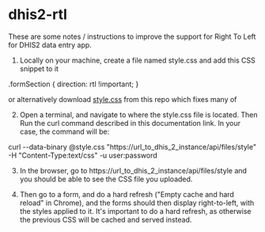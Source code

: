 # dhis2-rtl

These are some notes / instructions to improve the support for Right To Left for DHIS2 data entry app.

1. Locally on your machine, create a file named style.css and add this CSS snippet to it

.formSection {
  direction: rtl !important;
}

or alternatively download [style.css](./style.css) from this repo which fixes many of 

2. Open a terminal, and navigate to where the style.css file is located. Then Run the curl command described in this documentation link. In your case, the command will be:

curl --data-binary @style.css "https://url_to_dhis_2_instance/api/files/style"  -H "Content-Type:text/css" -u user:password

3. In the browser, go to https://url_to_dhis_2_instance/api/files/style and you should be able to see the CSS file you uploaded.

4. Then go to a form, and do a hard refresh ("Empty cache and hard reload"  in Chrome), and the forms should then display right-to-left, with the styles applied to it. It's important to do a hard refresh, as otherwise the previous CSS will be cached and served instead.

